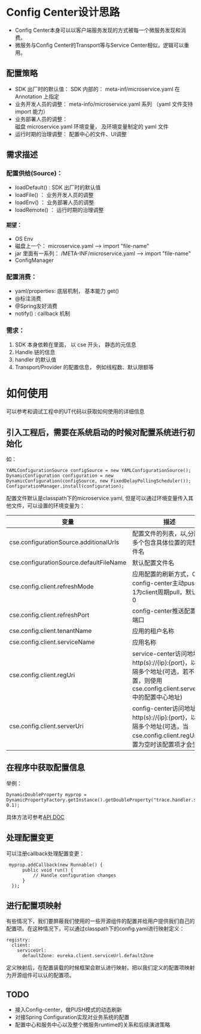 # Config Center设计思路
* Config Center本身可以以客户端服务发现的方式被每一个微服务发现和消费。
* 微服务与Config Center的Transport等与Service Center相似，逻辑可以重用。


## 配置策略
* SDK 出厂时的默认值： SDK 内部的： meta-inf/microservice.yaml  在 Annotation 上指定
* 业务开发人员的调整： meta-info/microservice.yaml 系列  （yaml 文件支持 import 能力）
* 业务部署人员的调整：<br>
 磁盘 microservice.yaml
环境变量， 及环境变量制定的 yaml 文件
* 运行时期的治理调整：   配置中心的文件、UI调整

## 需求描述
### 配置供给(Source)：
 * loadDefault()      :    SDK 出厂时的默认值
 * loadFile()           ： 业务开发人员的调整
 * loadEnv()           ： 业务部署人员的调整
 * loadRemote()     ： 运行时期的治理调整
#### 期望：
 * OS  Env
 * 磁盘上一个： microservice.yaml -->   import "file-name"
 * jar 里面有一系列： /META-INF/microservice.yaml --> import "file-name"
 * ConfigManager

### 配置消费：
* yaml/properties: 底层机制， 基本能力 get()
* @标注消费
* @Spring友好消费
* notify()   : callback 机制


### 需求：
1. SDK 本身依赖在里面， 以 cse 开头， 静态的元信息
2. Handle 链的信息
3. handler 的默认值
4. Transport/Provider 的配置信息， 例如线程数、默认限额等



# 如何使用
可以参考和调试工程中的UT代码以获取如何使用的详细信息

## 引入工程后，需要在系统启动的时候对配置系统进行初始化
如：

    YAMLConfigurationSource configSource = new YAMLConfigurationSource();
    DynamicConfiguration configuration = new DynamicConfiguration(configSource, new FixedDelayPollingScheduler());
    ConfigurationManager.install(configuration);

配置文件默认是classpath下的microservice.yaml, 但是可以通过环境变量传入其他文件，可以设置的环境变量为：

|变量|描述|
|---|---|
|cse.configurationSource.additionalUrls|配置文件的列表，以,分隔的多个包含具体位置的完整文件名|
|cse.configurationSource.defaultFileName|默认配置文件名|
|cse.config.client.refreshMode|应用配置的刷新方式，0为config-center主动push，1为client周期pull，默认为0|
|cse.config.client.refreshPort|config-center推送配置的端口|
|cse.config.client.tenantName|应用的租户名称|
|cse.config.client.serviceName|应用名称|
|cse.config.client.regUri|service-center访问地址，http(s)://{ip}:{port}，以,分隔多个地址(可选，若不配置，则使用cse.config.client.serverUri中的配置中心地址)|
|cse.config.client.serverUri|config-center访问地址，http(s)://{ip}:{port}，以,分隔多个地址(可选，当cse.config.client.regUri配置为空时该配置项才会生效)|

## 在程序中获取配置信息

举例：

    DynamicDoubleProperty myprop = DynamicPropertyFactory.getInstance().getDoubleProperty("trace.handler.sampler.percent", 0.1);

具体方法可参考[API DOC](https://netflix.github.io/archaius/archaius-core-javadoc/com/netflix/config/DynamicPropertyFactory.html)

## 处理配置变更
可以注册callback处理配置变更：

	 myprop.addCallback(new Runnable() {
	      public void run() {
	          // Handle configuration changes
	      }
	  });

## 进行配置项映射
有些情况下，我们要屏蔽我们使用的一些开源组件的配置并给用户提供我们自己的配置项。在这种情况下，可以通过classpath下的config.yaml进行映射定义：

	registry:
	  client:
	    serviceUrl:
	      defaultZone: eureka.client.serviceUrl.defaultZone

定义映射后，在配置装载的时候框架会默认进行映射，把以我们定义的配置项映射为开源组件可以认的配置项。

## TODO
* 接入Config-center，做PUSH模式的动态刷新
* 对接Spring Configuration实现对业务系统的配置
*  配置中心和服务中心以及整个微服务runtime的关系和后续演进策略

